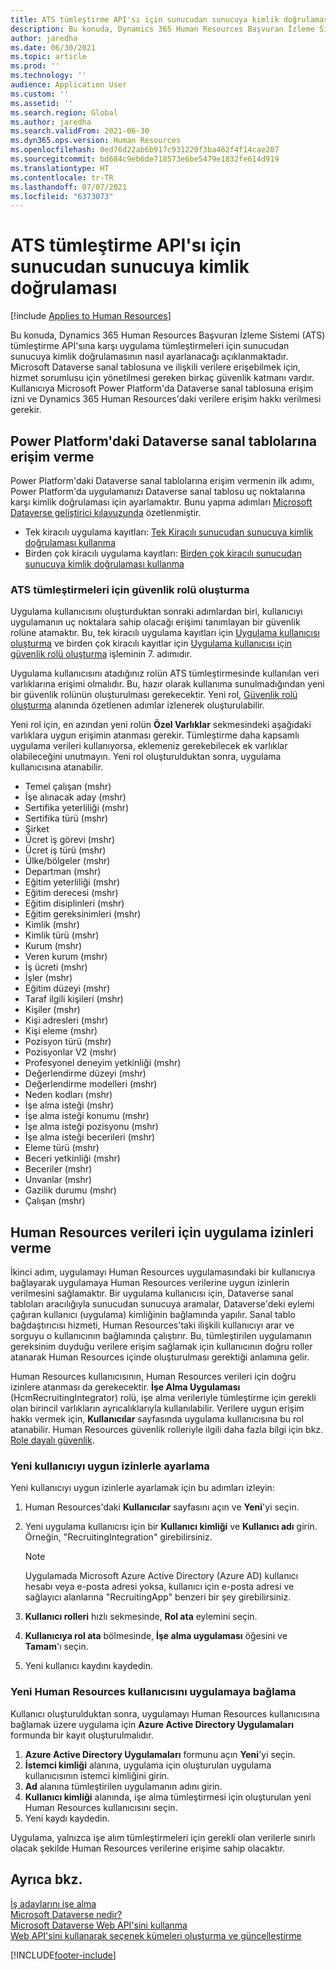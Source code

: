 ```yaml
---
title: ATS tümleştirme API'sı için sunucudan sunucuya kimlik doğrulaması
description: Bu konuda, Dynamics 365 Human Resources Başvuran İzleme Sistemi (ATS) tümleştirme API'sına karşı tümleştirmeler için sunucudan sunucuya kimlik doğrulamasının nasıl ayarlanacağı açıklanmaktadır.
author: jaredha
ms.date: 06/30/2021
ms.topic: article
ms.prod: ''
ms.technology: ''
audience: Application User
ms.custom: ''
ms.assetid: ''
ms.search.region: Global
ms.author: jaredha
ms.search.validFrom: 2021-06-30
ms.dyn365.ops.version: Human Resources
ms.openlocfilehash: 0ed76d22ab6b917c931220f3ba462f4f14cae207
ms.sourcegitcommit: bd684c9eb6de718573e6be5479e1832fe614d919
ms.translationtype: HT
ms.contentlocale: tr-TR
ms.lasthandoff: 07/07/2021
ms.locfileid: "6373073"
---
```

# <a name="server-to-server-authentication-for-the-ats-integration-api"></a>ATS tümleştirme API'sı için sunucudan sunucuya kimlik doğrulaması

[!include [Applies to Human Resources](../includes/applies-to-hr.md)]

Bu konuda, Dynamics 365 Human Resources Başvuran İzleme Sistemi (ATS) tümleştirme API'sına karşı uygulama tümleştirmeleri için sunucudan sunucuya kimlik doğrulamasının nasıl ayarlanacağı açıklanmaktadır. Microsoft Dataverse sanal tablosuna ve ilişkili verilere erişebilmek için, hizmet sorumlusu için yönetilmesi gereken birkaç güvenlik katmanı vardır. Kullanıcıya Microsoft Power Platform'da Dataverse sanal tablosuna erişim izni ve Dynamics 365 Human Resources'daki verilere erişim hakkı verilmesi gerekir.

## <a name="enable-access-to-dataverse-virtual-tables-in-power-platform"></a>Power Platform'daki Dataverse sanal tablolarına erişim verme

Power Platform'daki Dataverse sanal tablolarına erişim vermenin ilk adımı, Power Platform'da uygulamanızı Dataverse sanal tablosu uç noktalarına karşı kimlik doğrulaması için ayarlamaktır. Bunu yapma adımları [Microsoft Dataverse geliştirici kılavuzunda](/powerapps/developer/data-platform) özetlenmiştir.

  - Tek kiracılı uygulama kayıtları: [Tek Kiracılı sunucudan sunucuya kimlik doğrulaması kullanma](/powerapps/developer/data-platform/use-single-tenant-server-server-authentication)
  - Birden çok kiracılı uygulama kayıtları: [Birden çok kiracılı sunucudan sunucuya kimlik doğrulaması kullanma](/powerapps/developer/data-platform/use-multi-tenant-server-server-authentication)

### <a name="creating-a-security-role-for-ats-integrations"></a>ATS tümleştirmeleri için güvenlik rolü oluşturma

Uygulama kullanıcısını oluşturduktan sonraki adımlardan biri, kullanıcıyı uygulamanın uç noktalara sahip olacağı erişimi tanımlayan bir güvenlik rolüne atamaktır. Bu, tek kiracılı uygulama kayıtları için [Uygulama kullanıcısı oluşturma](/powerapps/developer/data-platform/use-single-tenant-server-server-authentication#application-user-creation) ve birden çok kiracılı kayıtlar için [Uygulama kullanıcısı için güvenlik rolü oluşturma](/powerapps/developer/data-platform/use-multi-tenant-server-server-authentication#create-a-security-role-for-the-application-user) işleminin 7. adımıdır. 

Uygulama kullanıcısını atadığınız rolün ATS tümleştirmesinde kullanılan veri varlıklarına erişimi olmalıdır. Bu, hazır olarak kullanıma sunulmadığından yeni bir güvenlik rolünün oluşturulması gerekecektir. Yeni rol, [Güvenlik rolü oluşturma](/power-platform/admin/create-edit-security-role#create-a-security-role) alanında özetlenen adımlar izlenerek oluşturulabilir.

Yeni rol için, en azından yeni rolün **Özel Varlıklar** sekmesindeki aşağıdaki varlıklara uygun erişimin atanması gerekir. Tümleştirme daha kapsamlı uygulama verileri kullanıyorsa, eklemeniz gerekebilecek ek varlıklar olabileceğini unutmayın. Yeni rol oluşturulduktan sonra, uygulama kullanıcısına atanabilir.

  - Temel çalışan (mshr)
  - İşe alınacak aday (mshr)
  - Sertifika yeterliliği (mshr)
  - Sertifika türü (mshr)
  - Şirket
  - Ücret iş görevi (mshr)
  - Ücret iş türü (mshr)
  - Ülke/bölgeler (mshr)
  - Departman (mshr)
  - Eğitim yeterliliği (mshr)
  - Eğitim derecesi (mshr)
  - Eğitim disiplinleri (mshr)
  - Eğitim gereksinimleri (mshr)
  - Kimlik (mshr)
  - Kimlik türü (mshr)
  - Kurum (mshr)
  - Veren kurum (mshr)
  - İş ücreti (mshr)
  - İşler (mshr)
  - Eğitim düzeyi (mshr)
  - Taraf ilgili kişileri (mshr)
  - Kişiler (mshr)
  - Kişi adresleri (mshr)
  - Kişi eleme (mshr)
  - Pozisyon türü (mshr)
  - Pozisyonlar V2 (mshr)
  - Profesyonel deneyim yetkinliği (mshr)
  - Değerlendirme düzeyi (mshr)
  - Değerlendirme modelleri (mshr)
  - Neden kodları (mshr)
  - İşe alma isteği (mshr)
  - İşe alma isteği konumu (mshr)
  - İşe alma isteği pozisyonu (mshr)
  - İşe alma isteği becerileri (mshr)
  - Eleme türü (mshr)
  - Beceri yetkinliği (mshr)
  - Beceriler (mshr)
  - Unvanlar (mshr)
  - Gazilik durumu (mshr)
  - Çalışan (mshr)

## <a name="granting-application-permissions-to-human-resources-data"></a>Human Resources verileri için uygulama izinleri verme

İkinci adım, uygulamayı Human Resources uygulamasındaki bir kullanıcıya bağlayarak uygulamaya Human Resources verilerine uygun izinlerin verilmesini sağlamaktır. Bir uygulama kullanıcısı için, Dataverse sanal tabloları aracılığıyla sunucudan sunucuya aramalar, Dataverse'deki eylemi çağıran kullanıcı (uygulama) kimliğinin bağlamında yapılır. Sanal tablo bağdaştırıcısı hizmeti, Human Resources'taki ilişkili kullanıcıyı arar ve sorguyu o kullanıcının bağlamında çalıştırır. Bu, tümleştirilen uygulamanın gereksinim duyduğu verilere erişim sağlamak için kullanıcının doğru roller atanarak Human Resources içinde oluşturulması gerektiği anlamına gelir.

Human Resources kullanıcısının, Human Resources verileri için doğru izinlere atanması da gerekecektir. **İşe Alma Uygulaması** (HcmRecruitingIntegrator) rolü, işe alma verileriyle tümleştirme için gerekli olan birincil varlıkların ayrıcalıklarıyla kullanılabilir. Verilere uygun erişim hakkı vermek için, **Kullanıcılar** sayfasında uygulama kullanıcısına bu rol atanabilir. Human Resources güvenlik rolleriyle ilgili daha fazla bilgi için bkz. [Role dayalı güvenlik](/fin-ops-core/dev-itpro/sysadmin/role-based-security).

### <a name="set-up-the-new-user-with-appropriate-permissions"></a>Yeni kullanıcıyı uygun izinlerle ayarlama

Yeni kullanıcıyı uygun izinlerle ayarlamak için bu adımları izleyin:

  1. Human Resources'daki **Kullanıcılar** sayfasını açın ve **Yeni**'yi seçin.
  2. Yeni uygulama kullanıcısı için bir **Kullanıcı kimliği** ve **Kullanıcı adı** girin. Örneğin, "RecruitingIntegration" girebilirsiniz.

      > [!NOTE]
      > Uygulamada Microsoft Azure Active Directory (Azure AD) kullanıcı hesabı veya e-posta adresi yoksa, kullanıcı için e-posta adresi ve sağlayıcı alanlarına "RecruitingApp" benzeri bir şey girebilirsiniz.

  3. **Kullanıcı rolleri** hızlı sekmesinde, **Rol ata** eylemini seçin.
  4. **Kullanıcıya rol ata** bölmesinde, **İşe alma uygulaması** öğesini ve **Tamam**'ı seçin.
  5. Yeni kullanıcı kaydını kaydedin.

### <a name="link-the-new-human-resources-user-to-the-application"></a>Yeni Human Resources kullanıcısını uygulamaya bağlama

Kullanıcı oluşturulduktan sonra, uygulamayı Human Resources kullanıcısına bağlamak üzere uygulama için **Azure Active Directory Uygulamaları** formunda bir kayıt oluşturulmalıdır.

  1. **Azure Active Directory Uygulamaları** formunu açın **Yeni**'yi seçin.
  2. **İstemci kimliği** alanına, uygulama için oluşturulan uygulama kullanıcısının istemci kimliğini girin.
  3. **Ad** alanına tümleştirilen uygulamanın adını girin.
  4. **Kullanıcı kimliği** alanında, işe alma tümleştirmesi için oluşturulan yeni Human Resources kullanıcısını seçin.
  5. Yeni kaydı kaydedin.

Uygulama, yalnızca işe alım tümleştirmeleri için gerekli olan verilerle sınırlı olacak şekilde Human Resources verilerine erişime sahip olacaktır.

## <a name="see-also"></a>Ayrıca bkz.

[İş adaylarını işe alma](hr-personnel-recruit.md)<br>
[Microsoft Dataverse nedir?](/powerapps/maker/data-platform/data-platform-intro)<br>
[Microsoft Dataverse Web API'sini kullanma](/powerapps/developer/data-platform/webapi/overview)<br>
[Web API'sini kullanarak seçenek kümeleri oluşturma ve güncelleştirme](/powerapps/developer/data-platform/webapi/create-update-optionsets)<br>

[!INCLUDE[footer-include](../includes/footer-banner.md)]
